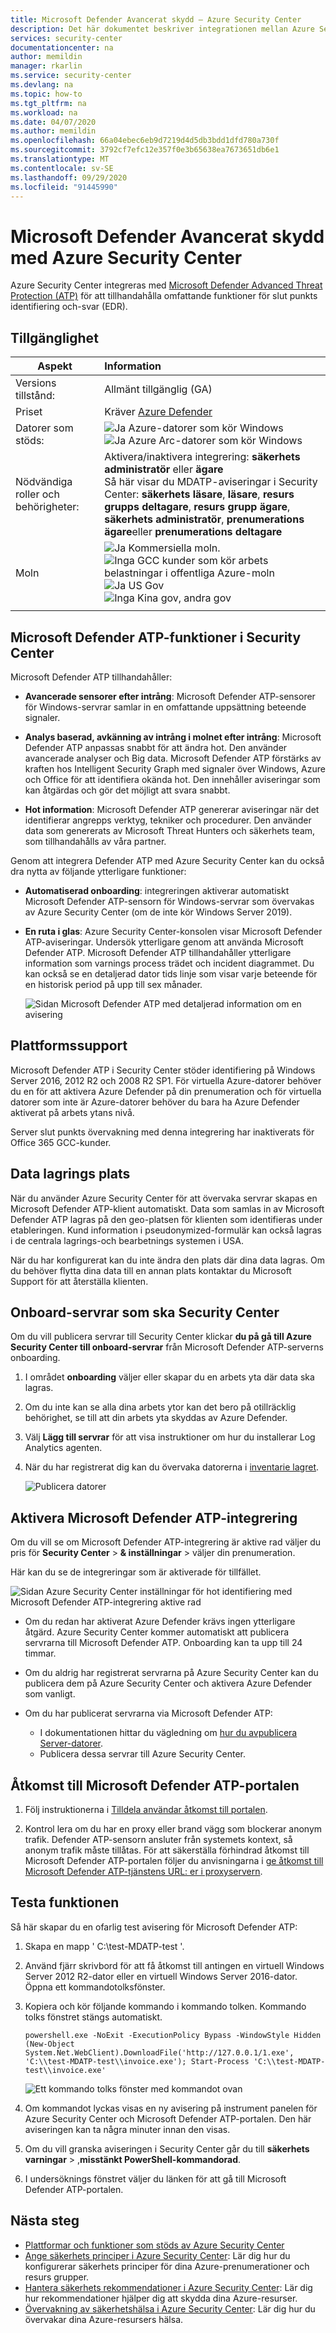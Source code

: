 ```yaml
---
title: Microsoft Defender Avancerat skydd – Azure Security Center
description: Det här dokumentet beskriver integrationen mellan Azure Security Center och Microsoft Defender Avancerat skydd.
services: security-center
documentationcenter: na
author: memildin
manager: rkarlin
ms.service: security-center
ms.devlang: na
ms.topic: how-to
ms.tgt_pltfrm: na
ms.workload: na
ms.date: 04/07/2020
ms.author: memildin
ms.openlocfilehash: 66a04ebec6eb9d7219d4d5db3bdd1dfd780a730f
ms.sourcegitcommit: 3792cf7efc12e357f0e3b65638ea7673651db6e1
ms.translationtype: MT
ms.contentlocale: sv-SE
ms.lasthandoff: 09/29/2020
ms.locfileid: "91445990"
---
```

# <a name="microsoft-defender-advanced-threat-protection-with-azure-security-center"></a>Microsoft Defender Avancerat skydd med Azure Security Center

Azure Security Center integreras med [Microsoft Defender Advanced Threat Protection (ATP)](https://www.microsoft.com/microsoft-365/windows/microsoft-defender-atp) för att tillhandahålla omfattande funktioner för slut punkts identifiering och-svar (EDR).


## <a name="availability"></a>Tillgänglighet

|Aspekt|Information|
|----|:----|
|Versions tillstånd:|Allmänt tillgänglig (GA)|
|Priset|Kräver [Azure Defender](security-center-pricing.md)|
|Datorer som stöds:|![Ja](./media/icons/yes-icon.png) Azure-datorer som kör Windows<br>![Ja](./media/icons/yes-icon.png) Azure Arc-datorer som kör Windows|
|Nödvändiga roller och behörigheter:|Aktivera/inaktivera integrering: **säkerhets administratör** eller **ägare**<br>Så här visar du MDATP-aviseringar i Security Center: **säkerhets läsare**, **läsare**, **resurs grupps deltagare**, **resurs grupp ägare**, **säkerhets administratör**, **prenumerations ägare**eller **prenumerations deltagare**|
|Moln|![Ja](./media/icons/yes-icon.png) Kommersiella moln.<br>![Inga](./media/icons/no-icon.png) GCC kunder som kör arbets belastningar i offentliga Azure-moln<br>![Ja](./media/icons/yes-icon.png) US Gov<br>![Inga](./media/icons/no-icon.png) Kina gov, andra gov|
|||


## <a name="microsoft-defender-atp-features-in-security-center"></a>Microsoft Defender ATP-funktioner i Security Center

Microsoft Defender ATP tillhandahåller:

- **Avancerade sensorer efter intrång**: Microsoft Defender ATP-sensorer för Windows-servrar samlar in en omfattande uppsättning beteende signaler.

- **Analys baserad, avkänning av intrång i molnet efter intrång**: Microsoft Defender ATP anpassas snabbt för att ändra hot. Den använder avancerade analyser och Big data. Microsoft Defender ATP förstärks av kraften hos Intelligent Security Graph med signaler över Windows, Azure och Office för att identifiera okända hot. Den innehåller aviseringar som kan åtgärdas och gör det möjligt att svara snabbt.

- **Hot information**: Microsoft Defender ATP genererar aviseringar när det identifierar angrepps verktyg, tekniker och procedurer. Den använder data som genererats av Microsoft Threat Hunters och säkerhets team, som tillhandahålls av våra partner.


Genom att integrera Defender ATP med Azure Security Center kan du också dra nytta av följande ytterligare funktioner:

- **Automatiserad onboarding**: integreringen aktiverar automatiskt Microsoft Defender ATP-sensorn för Windows-servrar som övervakas av Azure Security Center (om de inte kör Windows Server 2019).

- **En ruta i glas**: Azure Security Center-konsolen visar Microsoft Defender ATP-aviseringar. Undersök ytterligare genom att använda Microsoft Defender ATP. Microsoft Defender ATP tillhandahåller ytterligare information som varnings process trädet och incident diagrammet. Du kan också se en detaljerad dator tids linje som visar varje beteende för en historisk period på upp till sex månader.

    ![Sidan Microsoft Defender ATP med detaljerad information om en avisering](media/security-center-wdatp/image3.png)

## <a name="platform-support"></a>Plattformssupport

Microsoft Defender ATP i Security Center stöder identifiering på Windows Server 2016, 2012 R2 och 2008 R2 SP1. För virtuella Azure-datorer behöver du en för att aktivera Azure Defender på din prenumeration och för virtuella datorer som inte är Azure-datorer behöver du bara ha Azure Defender aktiverat på arbets ytans nivå.

Server slut punkts övervakning med denna integrering har inaktiverats för Office 365 GCC-kunder.

## <a name="data-storage-location"></a>Data lagrings plats

När du använder Azure Security Center för att övervaka servrar skapas en Microsoft Defender ATP-klient automatiskt. Data som samlas in av Microsoft Defender ATP lagras på den geo-platsen för klienten som identifieras under etableringen. Kund information i pseudonymized-formulär kan också lagras i de centrala lagrings-och bearbetnings systemen i USA. 

När du har konfigurerat kan du inte ändra den plats där dina data lagras. Om du behöver flytta dina data till en annan plats kontaktar du Microsoft Support för att återställa klienten.


## <a name="onboard-servers-to-security-center"></a>Onboard-servrar som ska Security Center 

Om du vill publicera servrar till Security Center klickar **du på gå till Azure Security Center till onboard-servrar** från Microsoft Defender ATP-serverns onboarding.

1. I området **onboarding** väljer eller skapar du en arbets yta där data ska lagras.

2. Om du inte kan se alla dina arbets ytor kan det bero på otillräcklig behörighet, se till att din arbets yta skyddas av Azure Defender.
    
3. Välj **Lägg till servrar** för att visa instruktioner om hur du installerar Log Analytics agenten. 

4. När du har registrerat dig kan du övervaka datorerna i [inventarie lagret](asset-inventory.md).

   ![Publicera datorer](media/security-center-wdatp/onboard-computers.png)

## <a name="enable-microsoft-defender-atp-integration"></a>Aktivera Microsoft Defender ATP-integrering

Om du vill se om Microsoft Defender ATP-integrering är aktive rad väljer du pris för **Security Center**  >  **& inställningar** > väljer din prenumeration.

Här kan du se de integreringar som är aktiverade för tillfället.

  ![Sidan Azure Security Center inställningar för hot identifiering med Microsoft Defender ATP-integrering aktive rad](media/security-center-wdatp/enable-integrations.png)

- Om du redan har aktiverat Azure Defender krävs ingen ytterligare åtgärd. Azure Security Center kommer automatiskt att publicera servrarna till Microsoft Defender ATP. Onboarding kan ta upp till 24 timmar.

- Om du aldrig har registrerat servrarna på Azure Security Center kan du publicera dem på Azure Security Center och aktivera Azure Defender som vanligt.

- Om du har publicerat servrarna via Microsoft Defender ATP:
  - I dokumentationen hittar du vägledning om [hur du avpublicera Server-datorer](https://go.microsoft.com/fwlink/p/?linkid=852906).
  - Publicera dessa servrar till Azure Security Center.

## <a name="access-to-the-microsoft-defender-atp-portal"></a>Åtkomst till Microsoft Defender ATP-portalen

1. Följ instruktionerna i [Tilldela användar åtkomst till portalen](https://docs.microsoft.com/windows/security/threat-protection/microsoft-defender-atp/assign-portal-access).

1. Kontrol lera om du har en proxy eller brand vägg som blockerar anonym trafik. Defender ATP-sensorn ansluter från systemets kontext, så anonym trafik måste tillåtas. För att säkerställa förhindrad åtkomst till Microsoft Defender ATP-portalen följer du anvisningarna i [ge åtkomst till Microsoft Defender ATP-tjänstens URL: er i proxyservern](https://docs.microsoft.com/windows/security/threat-protection/microsoft-defender-atp/configure-proxy-internet#enable-access-to-microsoft-defender-atp-service-urls-in-the-proxy-server).

## <a name="test-the-feature"></a>Testa funktionen

Så här skapar du en ofarlig test avisering för Microsoft Defender ATP:

1. Skapa en mapp ' C:\test-MDATP-test '.

1. Använd fjärr skrivbord för att få åtkomst till antingen en virtuell Windows Server 2012 R2-dator eller en virtuell Windows Server 2016-dator. Öppna ett kommandotolksfönster.

1. Kopiera och kör följande kommando i kommando tolken. Kommando tolks fönstret stängs automatiskt.

    ```
    powershell.exe -NoExit -ExecutionPolicy Bypass -WindowStyle Hidden (New-Object System.Net.WebClient).DownloadFile('http://127.0.0.1/1.exe', 'C:\\test-MDATP-test\\invoice.exe'); Start-Process 'C:\\test-MDATP-test\\invoice.exe'
    ```

   ![Ett kommando tolks fönster med kommandot ovan](media/security-center-wdatp/image4.jpeg)

1. Om kommandot lyckas visas en ny avisering på instrument panelen för Azure Security Center och Microsoft Defender ATP-portalen. Den här aviseringen kan ta några minuter innan den visas.

1. Om du vill granska aviseringen i Security Center går du till **säkerhets varningar**  >  ,**misstänkt PowerShell-kommandorad**.

1. I undersöknings fönstret väljer du länken för att gå till Microsoft Defender ATP-portalen.

## <a name="next-steps"></a>Nästa steg

- [Plattformar och funktioner som stöds av Azure Security Center](security-center-os-coverage.md)
- [Ange säkerhets principer i Azure Security Center](tutorial-security-policy.md): Lär dig hur du konfigurerar säkerhets principer för dina Azure-prenumerationer och resurs grupper.
- [Hantera säkerhets rekommendationer i Azure Security Center](security-center-recommendations.md): Lär dig hur rekommendationer hjälper dig att skydda dina Azure-resurser.
- [Övervakning av säkerhetshälsa i Azure Security Center](security-center-monitoring.md): Lär dig hur du övervakar dina Azure-resursers hälsa.